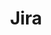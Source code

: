 ---
layout: '../../layouts/ToolsLayout.astro'
title: 'Jira'
tags: ['Figma', 'Angular', 'Sass', 'UXR', 'Application']
---